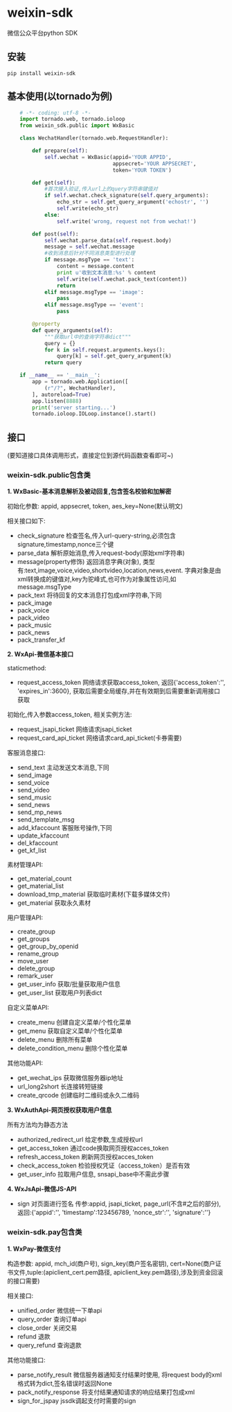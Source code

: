 # weixin-sdk
微信公众平台python SDK

## 安装

    pip install weixin-sdk

## 基本使用(以tornado为例)

```python
    # -*- coding: utf-8 -*-
    import tornado.web, tornado.ioloop
    from weixin_sdk.public import WxBasic

    class WechatHandler(tornado.web.RequestHandler):

        def prepare(self):
            self.wechat = WxBasic(appid='YOUR APPID',
                                  appsecret='YOUR APPSECRET',
                                  token='YOUR TOKEN')

        def get(self):
            #首次接入验证,传入url上的query字符串键值对
            if self.wechat.check_signature(self.query_arguments):
                echo_str = self.get_query_argument('echostr', '')
                self.write(echo_str)
            else:
                self.write('wrong, request not from wechat!')

        def post(self):
            self.wechat.parse_data(self.request.body)
            message = self.wechat.message
            #收到消息后针对不同消息类型进行处理
            if message.msgType == 'text':
                content = message.content
                print u'收到文本消息:%s' % content
                self.write(self.wechat.pack_text(content))
                return
            elif message.msgType == 'image':
                pass
            elif message.msgType == 'event':
                pass

        @property
        def query_arguments(self):
            """获取url中的查询字符串dict"""
            query = {}
            for k in self.request.arguments.keys():
                query[k] = self.get_query_argument(k)
            return query

    if __name__ == '__main__':
        app = tornado.web.Application([
            (r"/?", WechatHandler),
        ], autoreload=True)
        app.listen(8888)
        print('server starting...')
        tornado.ioloop.IOLoop.instance().start()
```

## 接口

(要知道接口具体调用形式，直接定位到源代码函数查看即可~)

### weixin-sdk.public包含类

**1. WxBasic-基本消息解析及被动回复,包含签名校验和加解密**

初始化参数: appid, appsecret, token, aes_key=None(默认明文)

相关接口如下:

- check_signature 检查签名,传入url-query-string,必须包含signature,timestamp,nonce三个键
- parse_data 解析原始消息,传入request-body(原始xml字符串)
- message(property修饰) 返回消息字典(对象), 类型有:text,image,voice,video,shortvideo,location,news,event. 字典对象是由xml转换成的键值对,key为驼峰式,也可作为对象属性访问,如message.msgType
- pack_text 将待回复的文本消息打包成xml字符串,下同
- pack_image
- pack_voice
- pack_video
- pack_music
- pack_news
- pack_transfer_kf


**2. WxApi-微信基本接口**

staticmethod:

- request_access_token 网络请求获取access_token, 返回{'access_token':'', 'expires_in':3600}, 获取后需要全局缓存,并在有效期到后需要重新调用接口获取

初始化,传入参数access_token, 相关实例方法:

- request_jsapi_ticket 网络请求jsapi_ticket
- request_card_api_ticket 网络请求card_api_ticket(卡券需要)

客服消息接口:

- send_text 主动发送文本消息,下同
- send_image
- send_voice
- send_video
- send_music
- send_news
- send_mp_news
- send_template_msg
- add_kfaccount  客服账号操作,下同
- update_kfaccount
- del_kfaccount
- get_kf_list

素材管理API:

- get_material_count
- get_material_list
- download_tmp_material  获取临时素材(下载多媒体文件)
- get_material 获取永久素材

用户管理API:

- create_group
- get_groups
- get_group_by_openid
- rename_group
- move_user
- delete_group
- remark_user
- get_user_info 获取/批量获取用户信息
- get_user_list 获取用户列表dict

自定义菜单API:

- create_menu 创建自定义菜单/个性化菜单
- get_menu 获取自定义菜单/个性化菜单
- delete_menu 删除所有菜单
- delete_condition_menu 删除个性化菜单

其他功能API:

- get_wechat_ips 获取微信服务器ip地址
- url_long2short 长连接转短链接
- create_qrcode 创建临时二维码或永久二维码


**3. WxAuthApi-网页授权获取用户信息**

所有方法均为静态方法

- authorized_redirect_url 给定参数,生成授权url
- get_access_token 通过code换取网页授权acces_token
- refresh_access_token 刷新网页授权acces_token
- check_access_token 检验授权凭证（access_token）是否有效
- get_user_info 拉取用户信息, snsapi_base中不需此步骤


**4. WxJsApi-微信JS-API**

- sign 对页面进行签名 传参:appid, jsapi_ticket, page_url(不含#之后的部分), 返回:{'appid':'', 'timestamp':123456789, 'nonce_str':'', 'signature':''}


### weixin-sdk.pay包含类

**1. WxPay-微信支付**

构造参数: appid, mch_id(商户号), sign_key(商户签名密钥), cert=None(商户证书文件,tuple:(apiclient_cert.pem路径, apiclient_key.pem路径),涉及到资金回滚的接口需要)

相关接口:

- unified_order 微信统一下单api
- query_order 查询订单api
- close_order 关闭交易
- refund 退款
- query_refund 查询退款

其他功能接口:

- parse_notify_result 微信服务器通知支付结果时使用, 将request body的xml格式转为dict,签名错误时返回None
- pack_notify_response 将支付结果通知请求的响应结果打包成xml
- sign_for_jspay jssdk调起支付时需要的sign
